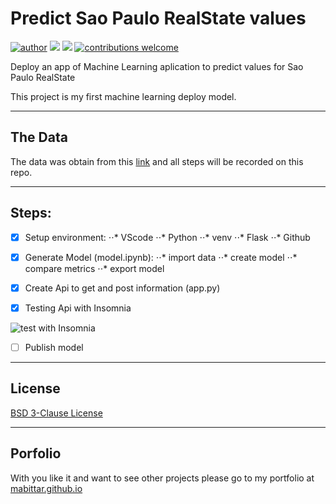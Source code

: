 # Predict Sao Paulo RealState values

[![author](https://img.shields.io/badge/Author-MarcelBittar-blue)](https://www.linkedin.com/in/marcelbittar/) [![](https://img.shields.io/badge/python-3.8.6+-blue.svg)](https://www.python.org/downloads/release/python-386/) [![](https://img.shields.io/badge/License-BSD%203--Clause-blue)](https://raw.githubusercontent.com/mabittar/imovsp/master/LICENSE) [![contributions welcome](https://img.shields.io/badge/contributions-welcome-brightgreen.svg?style=flat)](https://github.com/mabittar/imovsp/issues)

Deploy an app of Machine Learning aplication to predict values for Sao Paulo RealState 

This project is my first machine learning deploy model.

---

## The Data

The data was obtain from this [link](https://www.kaggle.com/argonalyst/sao-paulo-real-estate-sale-rent-april-2019) and all steps will be recorded on this repo.

---

## Steps:

- [x] Setup environment:
⋅⋅* VScode
⋅⋅* Python
⋅⋅* venv
⋅⋅* Flask
⋅⋅* Github

- [x] Generate Model (model.ipynb):
⋅⋅* import data
⋅⋅* create model
⋅⋅* compare metrics
⋅⋅* export model


- [x] Create Api to get and post information (app.py)

- [x] Testing Api with Insomnia

![test with Insomnia](https://github.com/mabittar/imovsp/blob/master/image.jpg?raw=true)

- [ ] Publish model

---

## License

[BSD 3-Clause License](https://raw.githubusercontent.com/mabittar/imovsp/master/LICENSE)

---

## Porfolio
With you like it and want to see other projects please go to my portfolio at [mabittar.github.io](https://mabittar.github.io/)

## 
